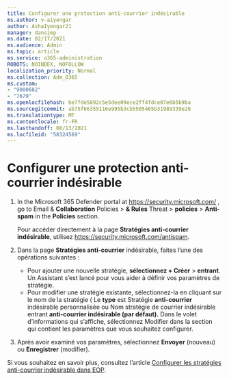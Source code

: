 ```yaml
---
title: Configurer une protection anti-courrier indésirable
ms.author: v-aiyengar
author: AshaIyengar21
manager: dansimp
ms.date: 02/17/2021
ms.audience: Admin
ms.topic: article
ms.service: o365-administration
ROBOTS: NOINDEX, NOFOLLOW
localization_priority: Normal
ms.collection: Adm_O365
ms.custom:
- "9000682"
- "7679"
ms.openlocfilehash: be7fde5892c5e5dee09ece2ff4fdce07e6b5b9ba
ms.sourcegitcommit: ab75f66355116e995b3cb5505465b31989339e28
ms.translationtype: MT
ms.contentlocale: fr-FR
ms.lasthandoff: 08/13/2021
ms.locfileid: "58324569"
---
```

# <a name="set-up-an-anti-spam-protection"></a>Configurer une protection anti-courrier indésirable

1. In the Microsoft 365 Defender portal at <https://security.microsoft.com/> , go to Email & **Collaboration** Policies \> **& Rules** Threat \> **policies** \> **Anti-spam** in the **Policies** section.

   Pour accéder directement à la page **Stratégies anti-courrier indésirable**, utilisez <https://security.microsoft.com/antispam>.

2. Dans la page **Stratégies anti-courrier** indésirable, faites l’une des opérations suivantes :
   - Pour ajouter une nouvelle stratégie, **sélectionnez + Créer** \> **entrant**. Un Assistant s’est lancé pour vous aider à définir vos paramètres de stratégie.
   - Pour modifier une stratégie existante, sélectionnez-la en cliquant sur le nom de  la stratégie ( Le **type** est Stratégie **anti-courrier** indésirable personnalisée ou Nom stratégie de courrier indésirable entrant **anti-courrier indésirable (par défaut).** Dans le volet d’informations  qui s’affiche, sélectionnez Modifier dans la section qui contient les paramètres que vous souhaitez configurer.

3. Après avoir examiné vos paramètres, sélectionnez **Envoyer** (nouveau) ou **Enregistrer** (modifier).

Si vous souhaitez en savoir plus, consultez l’article [Configurer les stratégies anti-courrier indésirable dans EOP](https://docs.microsoft.com/microsoft-365/security/office-365-security/configure-your-spam-filter-policies).
